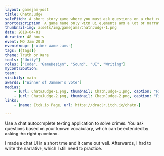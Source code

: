 ```yaml
---
layout: gamejam-post
title: ChatnJudge
salePitch: A short story game where you must ask questions on a chat room system to uncover a major crime. Is the suspect telling the TRUTH or he DAREd to tell a lie?
shortdescription: A game made only with ui elements and a lot of narrative.
thumbnail-img: assets/img/gamejams/ChatnJudge-1.png
date: 2018-04-01
duration: 48 hours
event: MO Jam 2018
eventGroup: ["Other Game Jams"]
tags: {{tags}}
theme: Truth or Dare
tools: ["Unity"]
roles: ["Code", "GameDesign", "Sound", "UI", "Writing"]
myContribution: 
team: 
visibily: main
awards: ["Winner of Jammer's vote"]
medias: 
    - {url: ChatnJudge-1.png, thumbnail: ChatnJudge-1.png, caption: "First word"}
    - {url: ChatnJudge-2.png, thumbnail: ChatnJudge-2.png, caption: "Fill the blank : Where is _____"}
links: 
    - {name: Itch.io Page, url: https://dracir.itch.io/chatn-}

---
```

Use a chat autocomplete texting application to solve crimes. You ask questions based on your known vocabulary, which can be extended by asking the right questions.

I made a chat UI in a short time and it came out well. Afterwards, I had to write the narrative, which I still need to practice.